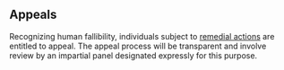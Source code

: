 ## Appeals

Recognizing human fallibility, individuals subject to [remedial actions](./remediation.md) are entitled to appeal. The appeal process will be transparent and involve review by an impartial panel designated expressly for this purpose.

<!--- TODO: outline specific appeals procedure -->
